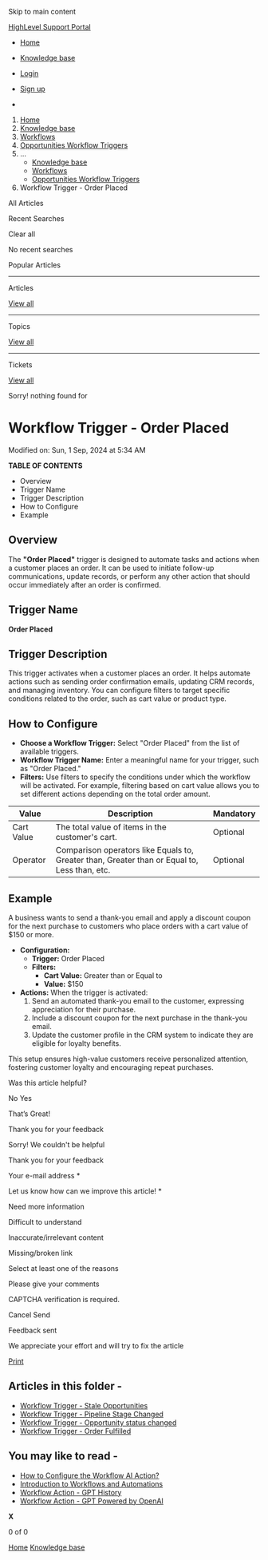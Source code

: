 Skip to main content

[ HighLevel Support Portal ](https://help.gohighlevel.com)

  * [ Home ](/support/home)
  * [ Knowledge base ](/support/solutions)

  * [Login](/support/login)
  * [Sign up](/support/signup)
  * 

  1. [Home](/support/home)
  2. [Knowledge base](/support/solutions)
  3. [Workflows](/support/solutions/48000455132)
  4. [Opportunities Workflow Triggers](/support/solutions/folders/155000000739)
  5. ... 
     * [Knowledge base](/support/solutions)
     * [Workflows](/support/solutions/48000455132)
     * [Opportunities Workflow Triggers](/support/solutions/folders/155000000739)
  6. Workflow Trigger - Order Placed

All  Articles 

Recent Searches

Clear all

No recent searches

Popular Articles

* * *

Articles

[View all](/support/search/solutions)

* * *

Topics

[View all](/support/search/topics)

* * *

Tickets

[View all](/support/search/tickets)

Sorry! nothing found for   

# Workflow Trigger - Order Placed

Modified on: Sun, 1 Sep, 2024 at 5:34 AM

**TABLE OF CONTENTS**

  * Overview
  * Trigger Name
  * Trigger Description
  * How to Configure
  * Example

##   

## Overview

The **"Order Placed"** trigger is designed to automate tasks and actions when a customer places an order. It can be used to initiate follow-up communications, update records, or perform any other action that should occur immediately after an order is confirmed.

## Trigger Name

**Order Placed**

## Trigger Description

This trigger activates when a customer places an order. It helps automate actions such as sending order confirmation emails, updating CRM records, and managing inventory. You can configure filters to target specific conditions related to the order, such as cart value or product type.

## How to Configure

  * **Choose a Workflow Trigger:** Select "Order Placed" from the list of available triggers.
  * **Workflow Trigger Name:** Enter a meaningful name for your trigger, such as "Order Placed."
  * **Filters:** Use filters to specify the conditions under which the workflow will be activated. For example, filtering based on cart value allows you to set different actions depending on the total order amount.

Value| Description| Mandatory  
---|---|---  
Cart Value| The total value of items in the customer's cart.| Optional  
Operator| Comparison operators like Equals to, Greater than, Greater than or Equal to, Less than, etc.| Optional  

##   

## Example

A business wants to send a thank-you email and apply a discount coupon for the next purchase to customers who place orders with a cart value of $150 or more.

  * **Configuration:**
    * **Trigger:** Order Placed
    * **Filters:**
      * **Cart Value:** Greater than or Equal to
      * **Value:**  $150
  * **Actions:** When the trigger is activated:
    1. Send an automated thank-you email to the customer, expressing appreciation for their purchase.
    2. Include a discount coupon for the next purchase in the thank-you email.
    3. Update the customer profile in the CRM system to indicate they are eligible for loyalty benefits.

This setup ensures high-value customers receive personalized attention, fostering customer loyalty and encouraging repeat purchases.

Was this article helpful?

No  Yes 

That’s Great!

Thank you for your feedback

Sorry! We couldn't be helpful

Thank you for your feedback

Your e-mail address *

Let us know how can we improve this article! *

Need more information 

Difficult to understand 

Inaccurate/irrelevant content 

Missing/broken link 

Select at least one of the reasons 

Please give your comments 

CAPTCHA verification is required. 

Cancel  Send 

Feedback sent

We appreciate your effort and will try to fix the article

[Print](javascript:print\(\))

## Articles in this folder -

  * [Workflow Trigger - Stale Opportunities](/support/solutions/articles/155000002492-workflow-trigger-stale-opportunities)
  * [Workflow Trigger - Pipeline Stage Changed](/support/solutions/articles/155000002493-workflow-trigger-pipeline-stage-changed)
  * [Workflow Trigger - Opportunity status changed](/support/solutions/articles/155000003252-workflow-trigger-opportunity-status-changed)
  * [Workflow Trigger - Order Fulfilled](/support/solutions/articles/155000003254-workflow-trigger-order-fulfilled)

## You may like to read -

  * [How to Configure the Workflow AI Action?](/support/solutions/articles/155000000209-how-to-configure-the-workflow-ai-action-)
  * [Introduction to Workflows and Automations](/support/solutions/articles/155000002445-introduction-to-workflows-and-automations)
  * [Workflow Action - GPT History](/support/solutions/articles/155000003381-workflow-action-gpt-history)
  * [Workflow Action - GPT Powered by OpenAI](/support/solutions/articles/155000003379-workflow-action-gpt-powered-by-openai)

**X**

0 of 0 []()

[Home](/support/home) [Knowledge base](/support/solutions)
